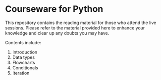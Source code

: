 # Courseware for Python

This repository contains the reading material for those who attend the live sessions. Please refer to the material provided here to enhance your knowledge and clear up any doubts you may have.

Contents include:

1. Introduction
2. Data types
3. Flowcharts
4. Conditionals
5. Iteration

